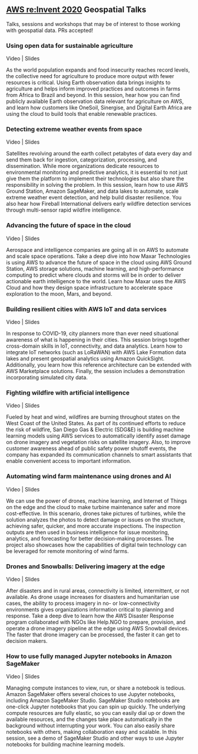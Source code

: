 ## [AWS re:Invent 2020](https://reinvent.awsevents.com/) Geospatial Talks
Talks, sessions and workshops that may be of interest to those working with geospatial data. PRs accepted!

### Using open data for sustainable agriculture

Video | Slides

As the world population expands and food insecurity reaches record levels, the collective need for agriculture to produce more output with fewer resources is critical. Using Earth observation data brings insights to agriculture and helps inform improved practices and outcomes in farms from Africa to Brazil and beyond. In this session, hear how you can find publicly available Earth observation data relevant for agriculture on AWS, and learn how customers like OneSoil, Sinergise, and Digital Earth Africa are using the cloud to build tools that enable renewable practices.


### Detecting extreme weather events from space

Video | Slides

Satellites revolving around the earth collect petabytes of data every day and send them back for ingestion, categorization, processing, and dissemination. While more organizations dedicate resources to environmental monitoring and predictive analytics, it is essential to not just give them the platform to implement their technologies but also share the responsibility in solving the problem. In this session, learn how to use AWS Ground Station, Amazon SageMaker, and data lakes to automate, scale extreme weather event detection, and help build disaster resilience. You also hear how Fireball International delivers early wildfire detection services through multi-sensor rapid wildfire intelligence.


### Advancing the future of space in the cloud

Video | Slides

Aerospace and intelligence companies are going all in on AWS to automate and scale space operations. Take a deep dive into how Maxar Technologies is using AWS to advance the future of space in the cloud using AWS Ground Station, AWS storage solutions, machine learning, and high-performance computing to predict where clouds and storms will be in order to deliver actionable earth intelligence to the world. Learn how Maxar uses the AWS Cloud and how they design space infrastructure to accelerate space exploration to the moon, Mars, and beyond.


### Building resilient cities with AWS IoT and data services

Video | Slides

In response to COVID-19, city planners more than ever need situational awareness of what is happening in their cities. This session brings together cross-domain skills in IoT, connectivity, and data analytics. Learn how to integrate IoT networks (such as LoRaWAN) with AWS Lake Formation data lakes and present geospatial analytics using Amazon QuickSight. Additionally, you learn how this reference architecture can be extended with AWS Marketplace solutions. Finally, the session includes a demonstration incorporating simulated city data.


### Fighting wildfire with artificial intelligence

Video | Slides

Fueled by heat and wind, wildfires are burning throughout states on the West Coast of the United States. As part of its continued efforts to reduce the risk of wildfire, San Diego Gas & Electric (SDG&E) is building machine learning models using AWS services to automatically identify asset damage on drone imagery and vegetation risks on satellite imagery. Also, to improve customer awareness ahead of public safety power shutoff events, the company has expanded its communication channels to smart assistants that enable convenient access to important information.


### Automating wind farm maintenance using drones and AI

Video | Slides

We can use the power of drones, machine learning, and Internet of Things on the edge and the cloud to make turbine maintenance safer and more cost-effective. In this scenario, drones take pictures of turbines, while the solution analyzes the photos to detect damage or issues on the structure, achieving safer, quicker, and more accurate inspections. The inspection outputs are then used in business intelligence for issue monitoring, analytics, and forecasting for better decision-making processes. The project also showcases how the capabilities of digital twin technology can be leveraged for remote monitoring of wind farms.


### Drones and Snowballs: Delivering imagery at the edge

Video | Slides

After disasters and in rural areas, connectivity is limited, intermittent, or not available. As drone usage increases for disasters and humanitarian use cases, the ability to process imagery in no- or low-connectivity environments gives organizations information critical to planning and response. Take a deep dive to learn how the AWS Disaster Response program collaborated with NGOs like Help.NGO to prepare, provision, and operate a drone imagery pipeline at the edge using AWS Snowball devices. The faster that drone imagery can be processed, the faster it can get to decision makers.


### How to use fully managed Jupyter notebooks in Amazon SageMaker

Video | Slides

Managing compute instances to view, run, or share a notebook is tedious. Amazon SageMaker offers several choices to use Jupyter notebooks, including Amazon SageMaker Studio. SageMaker Studio notebooks are one-click Jupyter notebooks that you can spin up quickly. The underlying compute resources are fully elastic, so you can easily dial up or down the available resources, and the changes take place automatically in the background without interrupting your work. You can also easily share notebooks with others, making collaboration easy and scalable. In this session, see a demo of SageMaker Studio and other ways to use Jupyter notebooks for building machine learning models.
